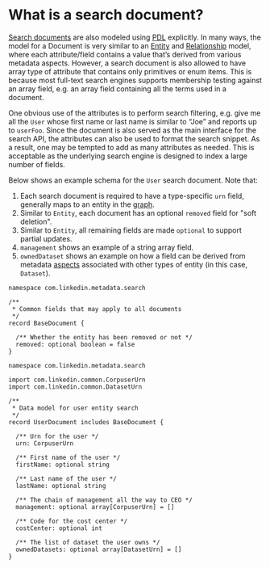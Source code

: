# What is a search document?

[Search documents](https://en.wikipedia.org/wiki/Search_engine_indexing) are also modeled using [PDL](https://linkedin.github.io/rest.li/pdl_schema) explicitly. 
In many ways, the model for a Document is very similar to an [Entity](entity.md) and [Relationship](relationship.md) model, 
where each attribute/field contains a value that’s derived from various metadata aspects. 
However, a search document is also allowed to have array type of attribute that contains only primitives or enum items. 
This is because most full-text search engines supports membership testing against an array field, e.g. an array field containing all the terms used in a document.

One obvious use of the attributes is to perform search filtering, e.g. give me all the `User` whose first name or last name is similar to “Joe” and reports up to `userFoo`. 
Since the document is also served as the main interface for the search API, the attributes can also be used to format the search snippet. 
As a result, one may be tempted to add as many attributes as needed. This is acceptable as the underlying search engine is designed to index a large number of fields.

Below shows an example schema for the `User` search document. Note that:
1. Each search document is required to have a type-specific `urn` field, generally maps to an entity in the [graph](graph.md).
2. Similar to `Entity`, each document has an optional `removed` field for "soft deletion". 
3. Similar to `Entity`, all remaining fields are made `optional` to support partial updates.
4. `management` shows an example of a string array field.
5. `ownedDataset` shows an example on how a field can be derived from metadata [aspects](/docs/what/aspect.md) associated with other types of entity (in this case, `Dataset`).

```
namespace com.linkedin.metadata.search

/**
 * Common fields that may apply to all documents
 */
record BaseDocument {

  /** Whether the entity has been removed or not */
  removed: optional boolean = false
}
```

```
namespace com.linkedin.metadata.search

import com.linkedin.common.CorpuserUrn
import com.linkedin.common.DatasetUrn

/**
 * Data model for user entity search
 */
record UserDocument includes BaseDocument {

  /** Urn for the user */
  urn: CorpuserUrn

  /** First name of the user */
  firstName: optional string

  /** Last name of the user */
  lastName: optional string

  /** The chain of management all the way to CEO */
  management: optional array[CorpuserUrn] = []  

  /** Code for the cost center */
  costCenter: optional int

  /** The list of dataset the user owns */
  ownedDatasets: optional array[DatasetUrn] = []  
}
```
